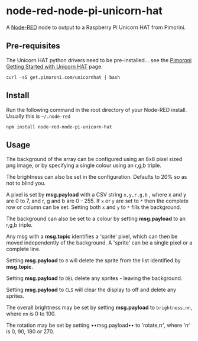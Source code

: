 node-red-node-pi-unicorn-hat
============================

A <a href="http://nodered.org" target="_new">Node-RED</a> node to output to a
Raspberry Pi Unicorn HAT from Pimorini.

Pre-requisites
--------------

The Unicorn HAT python drivers need to be pre-installed... see the
<a href="http://learn.pimoroni.com/tutorial/unicorn-hat/getting-started-with-unicorn-hat" target="_new">
Pimoroni Getting Started with Unicorn HAT</a> page.

    curl -sS get.pimoroni.com/unicornhat | bash

Install
-------

Run the following command in the root directory of your Node-RED install.
Usually this is `~/.node-red`

    npm install node-red-node-pi-unicorn-hat

Usage
-----

The background of the array can be configured using an 8x8 pixel sized
png image, or by specifying a single colour using an r,g,b triple.

The brightness can also be set in the configuration. Defaults to 20% so as not
to blind you.

A pixel is set by **msg.payload** with a CSV string `x,y,r,g,b` , where x and y
are 0 to 7, and r, g and b are 0 - 255.
If `x` or `y` are set to `*` then the complete row or column can be set.
Setting both `x` and `y` to `*` fills the background.

The background can also be set to a colour by setting **msg.payload** to an r,g,b triple.

Any msg with a **msg.topic** identifies a 'sprite' pixel, which can then be moved
independently of the background. A 'sprite' can be a single pixel or a complete line.

Setting **msg.payload** to `0` will delete the sprite from the list identified by **msg.topic**.

Setting **msg.payload** to `DEL` delete any sprites - leaving the background.

Setting **msg.payload** to `CLS` will clear the display to off and delete any sprites.

The overall brightness may be set by setting **msg.payload** to `brightness,nn`, where `nn` is 0 to 100.

The rotation may be set by setting ••msg.payload•• to 'rotate,rr', where 'rr' is 0, 90, 180 or 270.
